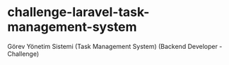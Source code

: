 # challenge-laravel-task-management-system
Görev Yönetim Sistemi (Task Management System) (Backend Developer - Challenge)
